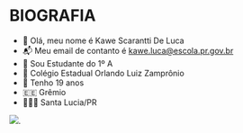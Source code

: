 # BIOGRAFIA

- 🧑 Olá, meu nome é Kawe Scarantti De Luca
- 📬 Meu email de contanto é kawe.luca@escola.pr.gov.br
- 📝 Sou Estudante do 1º A
- 🏫 Colégio Estadual Orlando Luiz Zamprônio
- 🎂 Tenho 19 anos
- 🇪🇪 Grêmio
- 📍🇧🇷 Santa Lucia/PR

![](https://media.tenor.com/3rHaZNFIFZ8AAAAC/gremio-soccer.gif).

<!--
site do gif - https://tenor.com/pt-BR/
--!>
